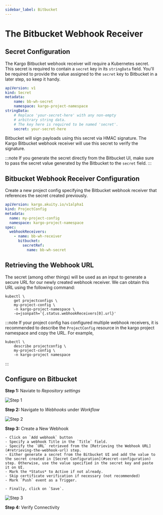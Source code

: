 ```yaml
---
sidebar_label: Bitbucket
---
```


# The Bitbucket Webhook Receiver

## Secret Configuration

The Kargo Bitbucket webhook receiver will require a Kubernetes secret. This secret is required to contain a `secret` key in its `stringData` field. You'll be required to provide the value assigned to the `secret` key to Bitbucket in a later step, so keep it handy.

```yaml
apiVersion: v1
kind: Secret
metadata:
    name: bb-wh-secret
    namespace: kargo-project-namespace
stringData:
    # Replace 'your-secret-here' with any non-empty
    # arbitrary string data.
    # The key here is required to be named 'secret'.
    secret: your-secret-here
```
Bitbucket will sign payloads using this secret via HMAC signature. The Kargo Bitbucket webhook receiver will use this secret to verify the signature.

:::note
If you generate the secret directly from the Bitbucket UI, make sure to pass the
secret value generated by the Bitbucket to the `secret` field.
:::

## Bitbucket Webhook Receiver Configuration

Create a new project config specifying the Bitbucket webhook receiver that references the secret created previously.

```yaml
apiVersion: kargo.akuity.io/v1alpha1
kind: ProjectConfig
metadata:
  name: my-project-config
  namespace: kargo-project-namespace
spec:
  webhookReceivers: 
    - name: bb-wh-receiver
      bitbucket:
        secretRef:
          name: bb-wh-secret
```

## Retrieving the Webhook URL

The secret (among other things) will be used as an input to generate
a secure URL for our newly created webhook receiver. We can obtain
this URL using the following command:

```
kubectl \
    get projectconfigs \
    my-project-config \
    -n kargo-project-namespace \
    -o=jsonpath='{.status.webhookReceivers[0].url}'
```

:::note
If your project config has configured multiple webhook receivers, it is recommended to describe the `ProjectConfig` resource in the kargo project namespace and copy the URL. For example, 
```
kubectl \
    describe projectconfig \
    my-project-config \
    -n kargo-project namespace
```
:::

## Configure on Bitbucket

**Step 1:** Naviate to *Repository settings* 

![Step 1](/img/bitbucket/01.png "Repository settings")

**Step 2:** Navigate to *Webhooks* under *Workflow*

![Step 2](/img/bitbucket/02.png "Webhooks")

**Step 3:** Create a New Webhook

    - Click on `Add webhook` button
    - Specify a webhook Title in the `Title` field.
    - Specify the `URL` retrieved from the [Retrieving the Webhook URL](#retrieving-the-webhook-url) step.
    - Either generate a secret from the Bitbucket UI and add the value to the secret created in [Secret Configuration](#secret-configuration) step. Otherwise, use the value specified in the secret key and paste it on UI.
    - Mark the *Status* to Active if not already.
    - Skip certificate verification if necessary (not recommended)
    - Mark `Push` event as a Trigger.

    - Finally, click on `Save`.


![Step 3](/img/bitbucket/04.png "Create New Webhook")

**Step 4:** Verify Connectivity

<!-- TODO -->